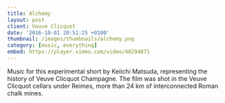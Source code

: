 ```yaml
---
title: Alchemy
layout: post
client: Veuve Clicquot
date: '2016-10-01 20:51:25 +0100'
thumbnail: /images/thumbnails/alchemy.png
category: [music, everything]
embed: https://player.vimeo.com/video/48294871
---
```


Music for this experimental short by Keiichi Matsuda, representing the history of Veuve Clicquot Champagne. The film was shot in the Veuve Clicquot cellars under Reimes, more than 24 km of interconnected Roman chalk mines.
